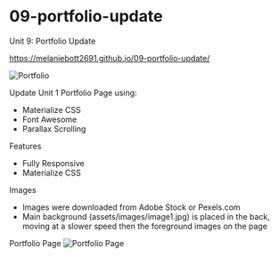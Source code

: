 # 09-portfolio-update
Unit 9: Portfolio Update

 https://melaniebott2691.github.io/09-portfolio-update/

![Portfolio](/assets/images/portfoliowebpage.png)


Update Unit 1 Portfolio Page using:

* Materialize CSS
* Font Awesome
* Parallax Scrolling

Features
- Fully Responsive
- Materialize CSS

Images
- Images were downloaded from Adobe Stock or Pexels.com
- Main background (assets/images/image1.jpg) is placed in the back, moving at a slower speed then the foreground images on the page


Portfolio Page
![Portfolio Page](/assets/images/portfoliopage.png)

